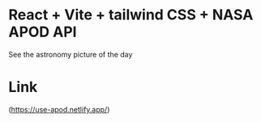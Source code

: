 # React + Vite + tailwind CSS + NASA APOD API

See the astronomy picture of the day 

# Link
(https://use-apod.netlify.app/)
